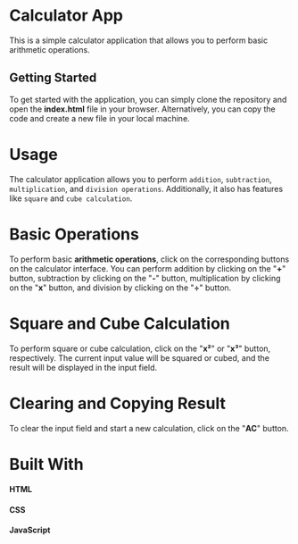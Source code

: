 # Calculator App
This is a simple calculator application that allows you to perform basic arithmetic operations.

## Getting Started
To get started with the application, you can simply clone the repository and open the **index.html** file in your browser. Alternatively, you can copy the code and create a new file in your local machine.

# Usage
The calculator application allows you to perform `addition`, `subtraction`, `multiplication`, and `division operations`. Additionally, it also has features like `square` and `cube calculation`.

# Basic Operations
To perform basic **arithmetic operations**, click on the corresponding buttons on the calculator interface. You can perform addition by clicking on the "**+**" button, subtraction by clicking on the "**-**" button, multiplication by clicking on the "**x**" button, and division by clicking on the "**÷**" button.

# Square and Cube Calculation
To perform square or cube calculation, click on the "**x²**" or "**x³**" button, respectively. The current input value will be squared or cubed, and the result will be displayed in the input field.

# Clearing and Copying Result
To clear the input field and start a new calculation, click on the "**AC**" button.

# Built With
#### HTML
#### CSS
#### JavaScript
